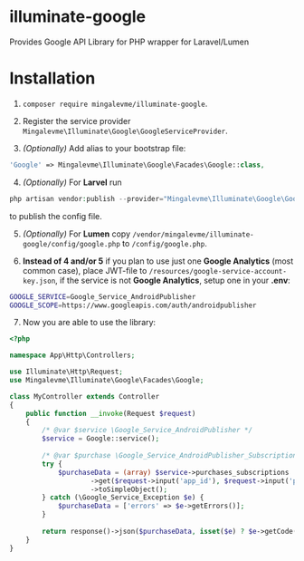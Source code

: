 # illuminate-google
Provides  Google API Library for PHP wrapper for Laravel/Lumen

# Installation

1. ```composer require mingalevme/illuminate-google```.

2. Register the service provider ```Mingalevme\Illuminate\Google\GoogleServiceProvider```.

3. *(Optionally)* Add alias to your bootstrap file:
```php
'Google' => Mingalevme\Illuminate\Google\Facades\Google::class,
```

4. *(Optionally)* For **Larvel** run
```php
php artisan vendor:publish --provider="Mingalevme\Illuminate\Google\GoogleServiceProvider" --tag="config"
``` 
to publish the config file.

5. *(Optionally)* For **Lumen** copy ```/vendor/mingalevme/illuminate-google/config/google.php``` to ```/config/google.php```.

6. **Instead of 4 and/or 5** if you plan to use just one **Google Analytics** (most common case), place JWT-file to ```/resources/google-service-account-key.json```, if the service is not **Google Analytics**, setup one in your **.env**:
```bash
GOOGLE_SERVICE=Google_Service_AndroidPublisher
GOOGLE_SCOPE=https://www.googleapis.com/auth/androidpublisher
```

7. Now you are able to use the library:
```php
<?php

namespace App\Http\Controllers;

use Illuminate\Http\Request;
use Mingalevme\Illuminate\Google\Facades\Google;

class MyController extends Controller
{
    public function __invoke(Request $request)
    {
        /* @var $service \Google_Service_AndroidPublisher */
        $service = Google::service();
        
        /* @var $purchase \Google_Service_AndroidPublisher_SubscriptionPurchase */
        try {
            $purchaseData = (array) $service->purchases_subscriptions
                    ->get($request->input('app_id'), $request->input('product_id'), $request->input('purchase_token'))
                    ->toSimpleObject();
        } catch (\Google_Service_Exception $e) {
            $purchaseData = ['errors' => $e->getErrors()];
        }
        
        return response()->json($purchaseData, isset($e) ? $e->getCode() : 200);
    }
}
```
